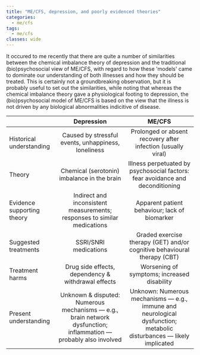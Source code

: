 ```yaml
---
title: "ME/CFS, depression, and poorly evidenced theories"
categories:
  - me/cfs
tags:
  - me/cfs
classes: wide
---
```


It occured to me recently that there are quite a number of similarities between the chemical imbalance theory of depression and the traditional (bio)psychosocial view of ME/CFS, with regard to how these 'models' came to dominate our understanding of both illnesses and how they should be treated. This is certainly not a groundbreaking observation, but it is probably useful to set out the similarities, while noting that whereas the chemical imbalance theory gave a physiological footing to depression, the (bio)psychosocial model of ME/CFS is based on the view that the illness is not driven by any biological abnormalities indicitive of disease.

|| Depression | ME/CFS |
|  :----------------  |  :------:  |  :----:  |
| Historical understanding | Caused by stressful events, unhappiness, loneliness | Prolonged or absent recovery after infection (usually viral) |
| Theory | Chemical (serotonin) imbalance in the brain | Illness perpetuated by psychosocial factors: fear avoidance and deconditioning |
| Evidence supporting theory | Indirect and inconsistent measurements; responses to similar medications | Apparent patient behaviour; lack of biomarker |
| Suggested treatments | SSRI/SNRI medications | Graded exercise therapy (GET) and/or cognitive behavioural therapy (CBT) |
| Treatment harms | Drug side effects, dependency & withdrawal effects | Worsening of symptoms; increased disability |
| Present understanding | Unknown & disputed: Numerous mechanisms — e.g., brain network dysfunction; inflammation — probably also involved | Unknown: Numerous mechanisms — e.g., immune and neurological dysfunction; metabolic disturbances — likely implicated |
